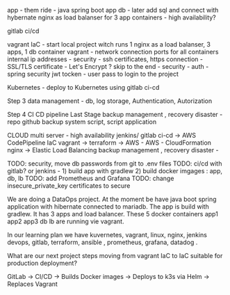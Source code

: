 app - them ride - java spring boot app
db - later add sql and connect with hybernate
nginx as load balanser for 3 app containers - high availability?

gitlab ci/cd

vagrant IaC - start local project witch runs 1 nginx as a load balanser, 3 apps, 1 db container
vagrant - network connection ports for all containers
	internal ip addresses -
	security - ssh certificates, https connection -  SSL/TLS certificate -  Let's Encrypt
	? skip to the end - security - auth - spring security jwt tocken - user pass to login to the project 

Kubernetes - deploy to Kubernetes using gitlab ci-cd

Step 3
data management - db, log storage, Authentication, Autorization

Step 4 CI CD pipeline
Last Stage 
backup management , recovery disaster - 
repo github 
backup system script, script application

CLOUD
multi server - high availability
jenkins/ gitlab ci-cd -> AWS CodePipeline
IaC vagrant -> terraform -> AWS - AWS - CloudFormation 
nginx -> Elastic Load Balancing
backup management , recovery disaster - 

TODO: security, move db passwords from git to .env files
TODO: ci/cd with gitlab? or jenkins - 1) build app with gradlew 2) build docker imgages : app, db, lb
TODO: add Prometheus and Grafana
TODO: change insecure_private_key certificates to secure

We are doing a DataOps project. At the moment be have java boot spring application with hibernate connected to mariadb. The app is build with gradlew. It has 3 apps and load balancer. These 5 docker containers app1 app2 app3 db lb are running vie vagrant.

In our learning plan we have kuvernetes, vagrant, linux, nginx, jenkins devops, gitlab, terraform, ansible , prometheus, grafana, datadog .

What are our next project steps moving from vagrant IaC to IaC suitable for production deployment?

GitLab → CI/CD → Builds Docker images → Deploys to k3s via Helm → Replaces Vagrant
